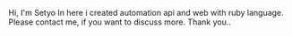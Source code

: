 Hi, I'm Setyo
In here i created automation api and web with ruby language.
Please contact me, if you want to discuss more.
Thank you..
